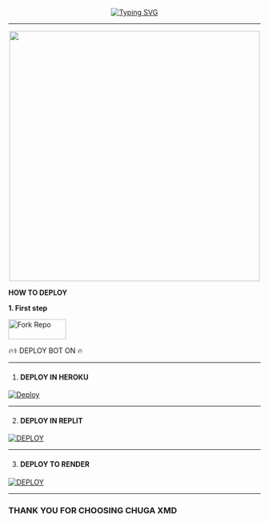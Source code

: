 </p> <p align="center">
<a href="https://git.io/typing-svg"><img src="https://readme-typing-svg.demolab.com?font=Rubik+Dirt&size=65&pause=1000&color=F92C43F&background=FF20A500&center=true&vCenter=true&width=1000&height=150&lines=CHUGA-XMD;MADE+BY+CHUGAMAN" alt="Typing SVG" /></a>

---
<p align="center"><img src="https://files.catbox.moe/ety154.jpg" width="500"height="500" />


**HOW TO DEPLOY**

**1. First step**

<p align="left">
<a href='https://github.com/chugastan/CHUGA-XMD-/fork' target="_blank"><img alt='Fork Repo' src='https://img.shields.io/badge/-Fork Repo-blue?style=for-the-badge&logo=github&logoColor=white'/< width=115 height=40/p></a>


<summary>🔥⚕ DEPLOY BOT ON 🔥</summary>
	 
--------	 
1.  #### DEPLOY IN HEROKU 

[![Deploy](https://www.herokucdn.com/deploy/button.svg)](https://dashboard.heroku.com/new-app?template=https://github.com/chugastan/CHUGA-XMD-)

--------
2.  #### DEPLOY IN REPLIT

   <a href='https://repl.it/github.com/chugastan/CHUGA-XMD-' target="_blank"><img alt='DEPLOY' src='https://img.shields.io/badge/-REPLIT-orange?style=for-the-badge&logo=replit&logoColor=white'/></a>

--------

3. #### DEPLOY TO RENDER

<a href='https://dashboard.render.com' target="_blank"><img alt='DEPLOY' src='https://img.shields.io/badge/RENDER-h?color=maroon&style=for-the-badge&logo=render'/></a></p>

--------

### THANK YOU FOR CHOOSING CHUGA XMD
